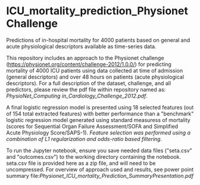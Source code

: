 # ICU_mortality_prediction_PhysionetChallenge
Predictions of in-hospital mortality for 4000 patients based on general and acute physiological descriptors available as time-series data.

This repository includes an approach to the Physionet challenge (https://physionet.org/content/challenge-2012/1.0.0/) for predicting mortality of 4000 ICU patients using data collected at time of admission (general descriptors) and over 48 hours on patients (acute physiological descriptors). For a full description of the dataset, challenge, and all predictors, please review the pdf file within repository named as: *PhysioNet_Computing in_Cardiology_Challenge_2012.pdf*.

A final logistic regression model is presented using 18 selected features (out of 154 total extracted features) with better performance than a "benchmark" logistic regression model generated using standard measuress of mortality (scores for Sequential Organ Failure Assessment/SOFA and Simplified Acute Physiology Score/SAPS-1). *Feature selection was performed using a combination of L1 regularization and odds-ratio based filtering.*

To run the Jupyter notebook, ensure you save needed data files ("seta.csv" and "outcomes.csv") to the working directory containing the notebook. seta.csv file is provided here as a zip file, and will need to be uncompressed.  For overview of approach used and results, see power point summary file:*Physionet_ICU_mortality_Prediction_SummaryPresentation.pdf* 
